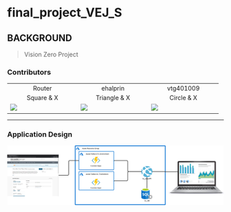 # final_project_VEJ_S

## BACKGROUND

> Vision Zero Project

### Contributors
<table>
  <tr>
    <td align=center>Router</td>
    <td align=center>ehalprin</td>
    <td align=center>vtg401009</td>
  </tr>
  <tr>
    <td align=center>Square & X</td>
    <td align=center>Triangle & X</td>
    <td align=center>Circle & X</td>
  </tr>
  <tr>
    <td width=150>
      <a href="https://github.com/jcaraway-na">
        <img src="https://github.com/jcaraway-na.png?size=150">
      </a>
    </td>
    <td width=150>
      <a href="https://github.com/ehalprin">
        <img src="https://github.com/ehalprin.png?size=50">
      </a>
    </td>
    <td width=150>
      <a href="https://github.com/vtg401009">
        <img src="https://github.com/vtg401009.png?size=50">
      </a>
    </td>
  </tr>
</table>

---

### Application Design

<div>
  <img src="https://github.com/jcaraway-na/final_project_VEJ_S/blob/main/resources/images/app_layout.png?size=50">
</div>
